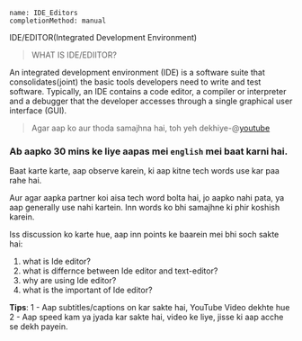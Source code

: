```ngMeta
name: IDE_Editors
completionMethod: manual
```

IDE/EDITOR(Integrated Development Environment)

>  WHAT IS  IDE/EDIITOR?

An integrated development environment (IDE) is a software suite that consolidates(joint) the basic tools developers need to write and test software. Typically, an IDE contains a code editor, a compiler or interpreter and a debugger that the developer accesses through a single graphical user interface (GUI).

> Agar aap ko aur thoda samajhna hai, toh yeh dekhiye-@[youtube](7GmDq_DXEF8)


### Ab aapko 30 mins ke liye aapas mei `english` mei baat karni hai.
Baat karte karte, aap observe karein, ki aap kitne tech words use kar paa rahe hai.

Aur agar aapka partner koi aisa tech word bolta hai, jo aapko nahi pata, ya aap generally use nahi kartein. Inn words ko bhi samajhne ki phir koshish karein.

Iss discussion ko karte hue, aap inn points ke baarein mei bhi soch sakte hai:

1. what is Ide editor?
2. what is differnce between Ide editor and text-editor?
3. why are using Ide editor?
4. what is the important of Ide editor?


**Tips**:
1 - Aap subtitles/captions on kar sakte hai, YouTube Video dekhte hue
2 - Aap speed kam ya jyada kar sakte hai, video ke liye, jisse ki aap acche se dekh payein.

